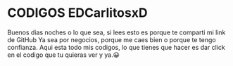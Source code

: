 # CODIGOS EDCarlitosxD 
Buenos dias noches o lo que sea, si lees esto es porque te comparti mi link de GitHub
Ya sea por negocios, porque me caes bien o porque te tengo confianza.
Aqui esta todo mis codigos, lo que tienes que hacer es dar click en el codigo que tu quieras ver y ya.😀
